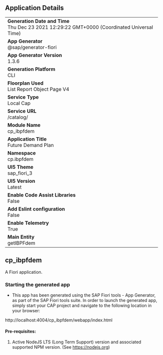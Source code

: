 ## Application Details
|               |
| ------------- |
|**Generation Date and Time**<br>Thu Dec 23 2021 12:29:22 GMT+0000 (Coordinated Universal Time)|
|**App Generator**<br>@sap/generator-fiori|
|**App Generator Version**<br>1.3.6|
|**Generation Platform**<br>CLI|
|**Floorplan Used**<br>List Report Object Page V4|
|**Service Type**<br>Local Cap|
|**Service URL**<br>/catalog/
|**Module Name**<br>cp_ibpfdem|
|**Application Title**<br>Future Demand Plan|
|**Namespace**<br>cp.ibpfdem|
|**UI5 Theme**<br>sap_fiori_3|
|**UI5 Version**<br>Latest|
|**Enable Code Assist Libraries**<br>False|
|**Add Eslint configuration**<br>False|
|**Enable Telemetry**<br>True|
|**Main Entity**<br>getIBPFdem|

## cp_ibpfdem

A Fiori application.

### Starting the generated app

-   This app has been generated using the SAP Fiori tools - App Generator, as part of the SAP Fiori tools suite.  In order to launch the generated app, simply start your CAP project and navigate to the following location in your browser:

http://localhost:4004/cp_ibpfdem/webapp/index.html

#### Pre-requisites:

1. Active NodeJS LTS (Long Term Support) version and associated supported NPM version.  (See https://nodejs.org)


